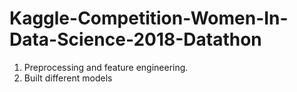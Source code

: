 # Kaggle-Competition-Women-In-Data-Science-2018-Datathon
1. Preprocessing and feature engineering.
2. Built different models
